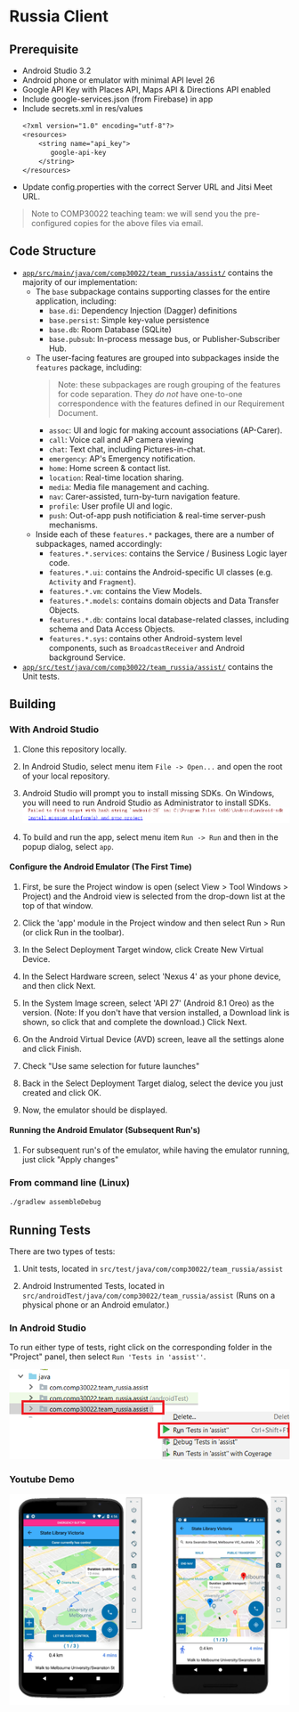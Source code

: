 # Russia Client

## Prerequisite
 - Android Studio 3.2
 - Android phone or emulator with minimal API level 26
 - Google API Key with Places API, Maps API & Directions API enabled
 - Include google-services.json (from Firebase) in app
 - Include secrets.xml in res/values
   ```
   <?xml version="1.0" encoding="utf-8"?>
   <resources>
       <string name="api_key">
          google-api-key
       </string>
   </resources>
   ```
  - Update config.properties with the correct Server URL and Jitsi Meet URL. 

> Note to COMP30022 teaching team: we will send you the pre-configured copies for the above files via email.
 
## Code Structure

- [`app/src/main/java/com/comp30022/team_russia/assist/`](app/src/main/java/com/comp30022/team_russia/assist) contains the majority of our implementation:
  - The `base` subpackage contains supporting classes for the entire application, including:
    - `base.di`: Dependency Injection (Dagger) definitions
    - `base.persist`: Simple key-value persistence
    - `base.db`: Room Database (SQLite)
    - `base.pubsub`: In-process message bus, or Publisher-Subscriber Hub.
  - The user-facing features are grouped into subpackages inside the `features` package, including:
    > Note: these subpackages are rough grouping of the features for code separation. They _do not_ have one-to-one correspondence with the features defined in our Requirement Document.
    - `assoc`: UI and logic for making account associations (AP-Carer).
    - `call`: Voice call and AP camera viewing
    - `chat`: Text chat, including Pictures-in-chat.
    - `emergency`: AP's Emergency notification.
    - `home`: Home screen & contact list.
    - `location`: Real-time location sharing.
    - `media`: Media file management and caching.
    - `nav`: Carer-assisted, turn-by-turn navigation feature.
    - `profile`: User profile UI and logic.
    - `push`: Out-of-app push notificiation & real-time server-push mechanisms.
  - Inside each of these `features.*` packages, there are a number of subpackages, named accordingly:
    - `features.*.services`: contains the Service / Business Logic layer code.
    - `features.*.ui`: contains the Android-specific UI classes (e.g. `Activity` and `Fragment`).
    - `features.*.vm`: contains the View Models.
    - `features.*.models`: contains domain objects and Data Transfer Objects.
    - `features.*.db`: contains local database-related classes, including schema and Data Access Objects.
    - `features.*.sys`: contains other Android-system level components, such as `BroadcastReceiver` and Android background Service.
 - [`app/src/test/java/com/comp30022/team_russia/assist/`](app/src/test/java/com/comp30022/team_russia/assist) contains the Unit tests.

## Building

### With Android Studio
1. Clone this repository locally.

1. In Android Studio, select menu item `File -> Open...` and open the root of your local repository.

1. Android Studio will prompt you to install missing SDKs. On Windows, you will need to run Android Studio as Administrator to install SDKs.
   ![](docs/android-studio-install-sdk.png)

1. To build and run the app, select menu item `Run -> Run` and then in the popup dialog, select `app`.

#### Configure the Android Emulator (The First Time)
1. First, be sure the Project window is open (select View > Tool Windows > Project) and the Android view is selected from the drop-down list at the top of that window. 

1. Click the 'app' module in the Project window and then select Run > Run (or click Run in the toolbar).

1. In the Select Deployment Target window, click Create New Virtual Device.

1. In the Select Hardware screen, select 'Nexus 4' as your phone device, and then click Next.

1. In the System Image screen, select 'API 27' (Android 8.1 Oreo) as the version. (Note: If you don't have that version installed, a Download link is shown, so click that and complete the download.) Click Next.

1. On the Android Virtual Device (AVD) screen, leave all the settings alone and click Finish.

1. Check "Use same selection for future launches"

1. Back in the Select Deployment Target dialog, select the device you just created and click OK.

1. Now, the emulator should be displayed.

#### Running the Android Emulator (Subsequent Run's)
1. For subsequent run's of the emulator, while having the emulator running, just click "Apply changes"
 
### From command line (Linux)
```bash
./gradlew assembleDebug
```

## Running Tests
There are two types of tests: 

1. Unit tests, located in `src/test/java/com/comp30022/team_russia/assist`

1. Android Instrumented Tests, located in `src/androidTest/java/com/comp30022/team_russia/assist` (Runs on a physical phone or an Android emulator.)

### In Android Studio
To run either type of tests, right click on the corresponding folder in the "Project" panel, then select `Run 'Tests in 'assist''`.

![](docs/android-studio-run-tests.png)

### Youtube Demo

<a href="https://www.youtube.com/watch?v=PuSn63CUYQw" align="center">
  <img src="docs/demo.png" alt="Youtube Demo"  />
</a>

